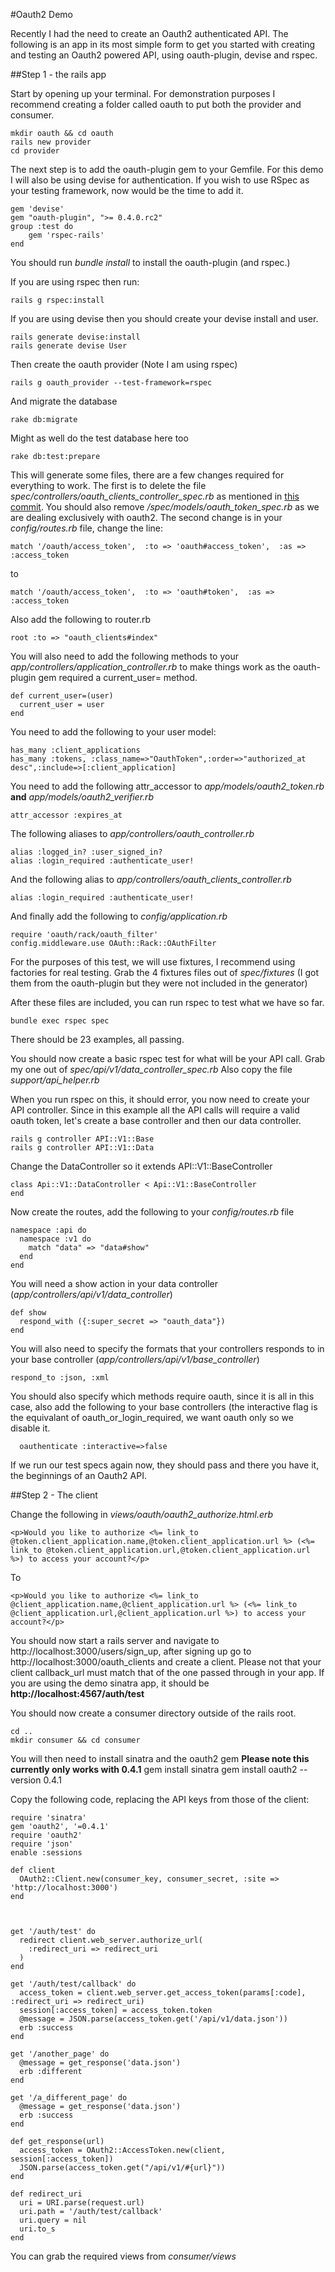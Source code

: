 #Oauth2 Demo

Recently I had the need to create an Oauth2 authenticated API.  The following is an app in its most simple form to get you started with creating and testing an Oauth2 powered API, using oauth-plugin, devise and rspec.

##Step 1 - the rails app

Start by opening up your terminal.  For demonstration purposes I recommend creating a folder called oauth to put both the provider and consumer.

    mkdir oauth && cd oauth
    rails new provider
    cd provider
    
The next step is to add the oauth-plugin gem to your Gemfile.  For this demo I will also be using devise for authentication.  If you wish to use RSpec as your testing framework, now would be the time to add it.

    gem 'devise'
    gem "oauth-plugin", ">= 0.4.0.rc2"
    group :test do
        gem 'rspec-rails'
    end
    
You should run *bundle install* to install the oauth-plugin (and rspec.)

If you are using rspec then run:

    rails g rspec:install

If you are using devise then you should create your devise install and user.

    rails generate devise:install
    rails generate devise User
    
Then create the oauth provider (Note I am using rspec)

    rails g oauth_provider --test-framework=rspec
    
And migrate the database
    
    rake db:migrate
    
Might as well do the test database here too

    rake db:test:prepare
    
This will generate some files, there are a few changes required for everything to work.  The first is to delete the file *spec/controllers/oauth_clients_controller_spec.rb* as mentioned in [this commit](https://github.com/pelle/oauth-plugin/commit/6e24ec0ee2f3dc871756b2e8a75fa2181ff504f4).  You should also remove */spec/models/oauth_token_spec.rb* as we are dealing exclusively with oauth2.
The second change is in your *config/routes.rb* file, change the line:

    match '/oauth/access_token',  :to => 'oauth#access_token',  :as => :access_token
    
to

    match '/oauth/access_token',  :to => 'oauth#token',  :as => :access_token
    
Also add the following to router.rb

    root :to => "oauth_clients#index"
    
You will also need to add the following methods to your *app/controllers/application_controller.rb* to make things work as the oauth-plugin gem required a current_user= method.

    def current_user=(user)
      current_user = user
    end

You need to add the following to your user model:

    has_many :client_applications
    has_many :tokens, :class_name=>"OauthToken",:order=>"authorized_at desc",:include=>[:client_application]
    
You need to add the following attr_accessor to *app/models/oauth2_token.rb* **and** *app/models/oauth2_verifier.rb*

    attr_accessor :expires_at

The following aliases to *app/controllers/oauth_controller.rb*

    alias :logged_in? :user_signed_in?
    alias :login_required :authenticate_user!    
    
And the following alias to *app/controllers/oauth_clients_controller.rb*

    alias :login_required :authenticate_user!
    
And finally add the following to *config/application.rb*

    require 'oauth/rack/oauth_filter'
    config.middleware.use OAuth::Rack::OAuthFilter
    
For the purposes of this test, we will use fixtures, I recommend using factories for real testing.  Grab the 4 fixtures files out of *spec/fixtures* (I got them from the oauth-plugin but they were not included in the generator)

After these files are included, you can run rspec to test what we have so far.

    bundle exec rspec spec
    
There should be 23 examples, all passing.

You should now create a basic rspec test for what will be your API call.  Grab my one out of *spec/api/v1/data_controller_spec.rb*  Also copy the file *support/api_helper.rb*

When you run rspec on this, it should error, you now need to create your API controller.  Since in this example all the API calls will require a valid oauth token, let's create a base controller and then our data controller.

    rails g controller API::V1::Base
    rails g controller API::V1::Data
    
Change the DataController so it extends API::V1::BaseController

    class Api::V1::DataController < Api::V1::BaseController
    end
    
Now create the routes, add the following to your *config/routes.rb* file
    
    namespace :api do
      namespace :v1 do
        match "data" => "data#show"
      end
    end
    
You will need a show action in your data controller (*app/controllers/api/v1/data_controller*)

    def show
      respond_with ({:super_secret => "oauth_data"})
    end
    
You will also need to specify the formats that your controllers responds to in your base controller (*app/controllers/api/v1/base_controller*)

    respond_to :json, :xml
    
You should also specify which methods require oauth, since it is all in this case, also add the following to your base controllers (the interactive flag is the equivalant of oauth_or_login_required, we want oauth only so we disable it. 

      oauthenticate :interactive=>false

If we run our test specs again now, they should pass and there you have it, the beginnings of an Oauth2 API.

##Step 2 - The client

Change the following in *views/oauth/oauth2_authorize.html.erb*

    <p>Would you like to authorize <%= link_to @token.client_application.name,@token.client_application.url %> (<%= link_to @token.client_application.url,@token.client_application.url %>) to access your account?</p>

To

    <p>Would you like to authorize <%= link_to @client_application.name,@client_application.url %> (<%= link_to @client_application.url,@client_application.url %>) to access your account?</p>

You should now start a rails server and navigate to http://localhost:3000/users/sign_up, after signing up go to http://localhost:3000/oauth_clients and create a client.  Please not that your client callback_url must match that of the one passed through in your app.  If you are using the demo sinatra app, it should be **http://localhost:4567/auth/test**

You should now create a consumer directory outside of the rails root.

    cd ..
    mkdir consumer && cd consumer
    
You will then need to install sinatra and the oauth2 gem **Please note this currently only works with 0.4.1**
    gem install sinatra
    gem install oauth2 --version 0.4.1

Copy the following code, replacing the API keys from those of the client:

    require 'sinatra'  
    gem 'oauth2', '=0.4.1'
    require 'oauth2'  
    require 'json'
    enable :sessions
      
    def client  
      OAuth2::Client.new(consumer_key, consumer_secret, :site => 'http://localhost:3000')  
    end  

      
      
    get '/auth/test' do  
      redirect client.web_server.authorize_url(  
        :redirect_uri => redirect_uri
      )  
    end  
      
    get '/auth/test/callback' do  
      access_token = client.web_server.get_access_token(params[:code], :redirect_uri => redirect_uri)  
      session[:access_token] = access_token.token
      @message = JSON.parse(access_token.get('/api/v1/data.json'))
      erb :success
    end  

    get '/another_page' do
      @message = get_response('data.json')
      erb :different
    end

    get '/a_different_page' do
      @message = get_response('data.json')
      erb :success
    end
      
    def get_response(url)
      access_token = OAuth2::AccessToken.new(client, session[:access_token])
      JSON.parse(access_token.get("/api/v1/#{url}")) 
    end
      
    def redirect_uri  
      uri = URI.parse(request.url)  
      uri.path = '/auth/test/callback'  
      uri.query = nil
      uri.to_s
    end  
    
You can grab the required views from *consumer/views*


